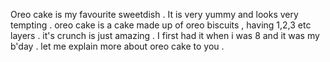 Oreo cake is my favourite sweetdish . It is very yummy and looks very tempting . oreo cake is a cake made up of oreo biscuits , having 1,2,3 etc layers . it's crunch is just amazing . 
I first had it when i was 8 and it was my b'day . let me explain more about oreo cake to you .
